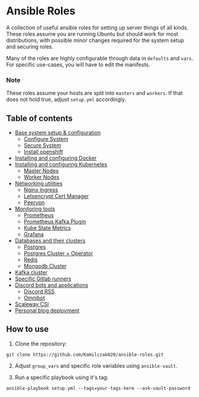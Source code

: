 # Ansible Roles

A collection of useful ansible roles for setting up server things of all kinds.
These roles assume you are running Ubuntu but should work for most distributions, with possible minor changes required for the system setup and securing roles.

Many of the roles are highly configurable through data in `defaults` and `vars`. For specific use-cases, you will have to edit the manifests.

### Note

These roles assume your hosts are split into `masters` and `workers`. If that does not hold true, adjust `setup.yml` accordingly.

## Table of contents
- [Base system setup & configuration](./roles/system)
  - [Configure System](./roles/system/config-system)
  - [Secure System](./roles/system/secure-system)
  - [Install openshift](./roles/system/openshift)
- [Installing and configuring Docker](./roles/docker)
- [Installing and configuring Kubernetes](./roles/kubernetes)
  - [Master Nodes](./roles/kubernetes/masters)
  - [Worker Nodes](./roles/kubernetes/workers)
- [Networking utilities](./roles/networking)
  - [Nginx Ingress](./roles/networking/nginx-ingress)
  - [Letsencrypt Cert Manager](./roles/networking/cert-manager)
  - [Peervpn](./roles/networking/peervpn)
- [Monitoring tools](./roles/monitoring)
  - [Prometheus](./roles/monitoring/prometheus)
  - [Prometheus Kafka Plugin](./roles/monitoring/prometheus-kafka)
  - [Kube State Metrics](./roles/monitoring/kube-state-metrics)
  - [Grafana](./roles/monitoring/grafana)
- [Databases and their clusters](./roles/database)
  - [Postgres](./roles/database/postgres)
  - [Postgres Cluster + Operator](./roles/database/postgres-cluster)
  - [Redis](./roles/database/redis)
  - [Mongodb Cluster](./roles/database/mongodb)
- [Kafka cluster](./roles/kafka)
- [Specific Gitlab runners](./roles/gitlab)
- [Discord bots and applications](./roles/discord)
  - [Discord RSS](./roles/discord/discord-rss)
  - [Omnibot](./roles/discord/omnibot)
- [Scaleway CSI](./roles/scaleway-csi)
- [Personal blog deployment](./roles/blog)

## How to use

1. Clone the repository: 
```
git clone https://github.com/Kamilczak020/ansible-roles.git
```

2. Adjust `group_vars` and specific role variables using `ansible-vault`.

3. Run a specific playbook using it's tag:
```
ansible-playbook setup.yml --tags=your-tags-here --ask-vault-password
```